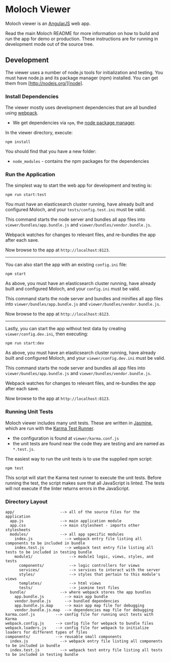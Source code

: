 # Moloch Viewer

Moloch viewer is an [AngularJS][angularjs] web app.

Read the main Moloch README for more information on how to build and run the app
for demo or production. These instructions are for running in development mode out
of the source tree.


## Development

The viewer uses a number of node.js tools for initialization and testing.
You must have node.js and its package manager (npm) installed.
You can get them from [http://nodejs.org/][node].


### Install Dependencies

The viewer mostly uses development dependencies that are all bundled using
[webpack][webpack].

* We get dependencies via `npm`, the [node package manager][npm].

In the viewer directory, execute:

```
npm install
```

You should find that you have a new folder:

* `node_modules` - contains the npm packages for the dependencies


### Run the Application

The simplest way to start the web app for development and testing is:

```
npm run start:test
```

You must have an elasticsearch cluster running, have already built and
configured Moloch, and your `tests/config.test.ini` must be valid.

This command starts the node server and bundles all app files into
`viewer/bundles/app.bundle.js` and `viewer/bundles/vendor.bundle.js`.

Webpack watches for changes to relevant files, and re-bundles the app after each save.

Now browse to the app at `http://localhost:8123`.

---

You can also start the app with an existing `config.ini` file:

```
npm start
```

As above, you must have an elasticsearch cluster running, have already built and
configured Moloch, and your `config.ini` must be valid.

This command starts the node server and bundles and minifies all app files into
`viewer/bundles/app.bundle.js` and `viewer/bundles/vendor.bundle.js`.

Now browse to the app at `http://localhost:8123`.

---

Lastly, you can start the app without test data by creating `viewer/config.dev.ini`,
then executing:

```
npm run start:dev
```

As above, you must have an elasticsearch cluster running, have already built and
configured Moloch, and your `viewer/config.dev.ini` must be valid.

This command starts the node server and bundles all app files into
`viewer/bundles/app.bundle.js` and `viewer/bundles/vendor.bundle.js`.

Webpack watches for changes to relevant files, and re-bundles the app after each save.

Now browse to the app at `http://localhost:8123`.


### Running Unit Tests

Moloch viewer includes many unit tests. These are written in [Jasmine][jasmine],
which are run with the [Karma Test Runner][karma].

* the configuration is found at `viewer/karma.conf.js`
* the unit tests are found near the code they are testing and are named as `*.test.js`.

The easiest way to run the unit tests is to use the supplied npm script:

```
npm test
```

This script will start the Karma test runner to execute the unit tests. Before
running the test, the script makes sure that all JavaScript is linted. The tests
will not execute if the linter returns errors in the JavaScript.


### Directory Layout

```
app/                    --> all of the source files for the application
  app.js                --> main application module
  app.css               --> main stylesheet - imports other stylesheets
  modules/              --> all app specific modules
    index.js              --> webpack entry file listing all components to be included in bundle
    index.test.js         --> webpack test entry file listing all tests to be included in testing bundle
    module1/                --> module1 logic, views, styles, and tests
      components/           --> logic controllers for views
      services/             --> services to interact with the server
      styles/               --> styles that pertain to this module's views
      templates/            --> html views
      tests/                --> jasmine test files
  bundle/               --> where webpack stores the app bundles
    app.bundle.js         --> main app bundle
    vendor.bundle.js      --> bundled dependencies
    app.bundle.js.map     --> main app map file for debugging
    vendor.bundle.js.map  --> dependencies map file for debugging
karma.conf.js         --> config file for running unit tests with Karma
webpack.config.js     --> config file for webpack to bundle files
webpack.loaders.js    --> config file for webpack to initialize loaders for different types of files
components/           --> reusable small components
  index.js              --> webpack entry file listing all components to be included in bundle
  index.test.js         --> webpack test entry file listing all tests to be included in testing bundle
```

[angularjs]: http://angularjs.org/
[webpack]: https://webpack.github.io/
[jasmine]: http://jasmine.github.io/
[karma]: https://karma-runner.github.io
[node]: https://nodejs.org
[npm]: https://www.npmjs.org/
